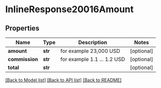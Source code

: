 # InlineResponse20016Amount

## Properties
Name | Type | Description | Notes
------------ | ------------- | ------------- | -------------
**amount** | **str** | for example 23,000 USD | [optional] 
**commission** | **str** | for example 1.1 ... 1.2 USD | [optional] 
**total** | **str** |  | [optional] 

[[Back to Model list]](../README.md#documentation-for-models) [[Back to API list]](../README.md#documentation-for-api-endpoints) [[Back to README]](../README.md)



